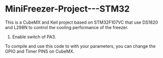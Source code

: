 # MiniFreezer-Project---STM32
This is a CubeMX and Keil project based on STM32F107VC that use DS1820 and L298N to control the cooling performance of the freezer.

1. Enable switch of PA3.

To compile and use this code to with your parameters, you can change the GPIO and Timer PINS on CubeMX.
